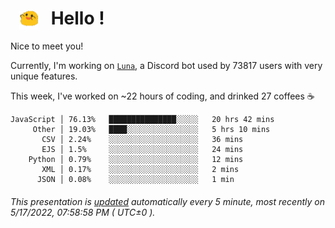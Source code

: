 <h1>   <img src="./spoink.gif" style="vertical-align:middle;" width="30px">   Hello ! </h1>

Nice to meet you!

Currently, I'm working on <a href='https://github.com/Asgarrrr/Luna'>`Luna`</a>, a Discord bot used by 73817 users with very unique features.

This week, I've worked on ~22 hours of coding, and drinked 27 coffees ☕

```
JavaScript │ 76.13%   ███████████████░░░░░   20 hrs 42 mins
     Other │ 19.03%   ████░░░░░░░░░░░░░░░░   5 hrs 10 mins
       CSV │ 2.24%    ░░░░░░░░░░░░░░░░░░░░   36 mins
       EJS │ 1.5%     ░░░░░░░░░░░░░░░░░░░░   24 mins
    Python │ 0.79%    ░░░░░░░░░░░░░░░░░░░░   12 mins
       XML │ 0.17%    ░░░░░░░░░░░░░░░░░░░░   2 mins
      JSON │ 0.08%    ░░░░░░░░░░░░░░░░░░░░   1 min
```

###### This presentation is [updated](https://github.com/Asgarrrr) automatically every 5 minute, most recently on 5/17/2022, 07:58:58 PM ( UTC±0 ).